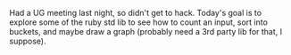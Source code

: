 Had a UG meeting last night, so didn't get to hack.  Today's goal is to explore some of the ruby std lib to see how to count an input, sort into buckets, and maybe draw a graph (probably need a 3rd party lib for that, I suppose).